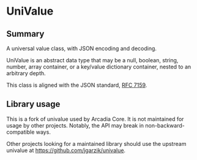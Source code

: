 
# UniValue

## Summary

A universal value class, with JSON encoding and decoding.

UniValue is an abstract data type that may be a null, boolean, string,
number, array container, or a key/value dictionary container, nested to
an arbitrary depth.

This class is aligned with the JSON standard, [RFC
7159](https://tools.ietf.org/html/rfc7159.html).

## Library usage

This is a fork of univalue used by Arcadia Core. It is not maintained for usage
by other projects. Notably, the API may break in non-backward-compatible ways.

Other projects looking for a maintained library should use the upstream
univalue at https://github.com/jgarzik/univalue.
